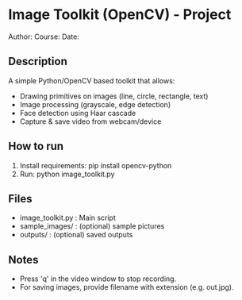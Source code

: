# Image Toolkit (OpenCV) - Project
Author: <Your Name>
Course: <Course Name>
Date: <Date>

## Description
A simple Python/OpenCV based toolkit that allows:
 - Drawing primitives on images (line, circle, rectangle, text)
 - Image processing (grayscale, edge detection)
 - Face detection using Haar cascade
 - Capture & save video from webcam/device

## How to run
1. Install requirements:
   pip install opencv-python
2. Run:
   python image_toolkit.py

## Files
- image_toolkit.py : Main script
- sample_images/ : (optional) sample pictures
- outputs/ : (optional) saved outputs

## Notes
- Press 'q' in the video window to stop recording.
- For saving images, provide filename with extension (e.g. out.jpg).
